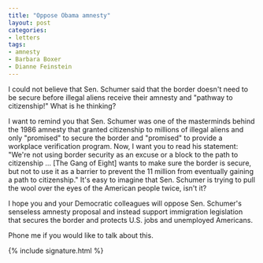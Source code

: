 ```yaml
---
title: "Oppose Obama amnesty"
layout: post
categories:
- letters
tags:
- amnesty
- Barbara Boxer
- Dianne Feinstein
---
```


I could not believe that Sen. Schumer said that the border doesn't need to be secure before illegal aliens receive their amnesty and "pathway to citizenship!" What is he thinking?

I want to remind you that Sen. Schumer was one of the masterminds behind the 1986 amnesty that granted citizenship to millions of illegal aliens and only "promised" to secure the border and "promised" to provide a workplace verification program. Now, I want you to read his statement: "We're not using border security as an excuse or a block to the path to citizenship ... \[The Gang of Eight\] wants to make sure the border is secure, but not to use it as a barrier to prevent the 11 million from eventually gaining a path to citizenship." It's easy to imagine that Sen. Schumer is trying to pull the wool over the eyes of the American people twice, isn't it?

I hope you and your Democratic colleagues will oppose Sen. Schumer's senseless amnesty proposal and instead support immigration legislation that secures the border and protects U.S. jobs and unemployed Americans.

Phone me if you would like to talk about this.

{% include signature.html %}
